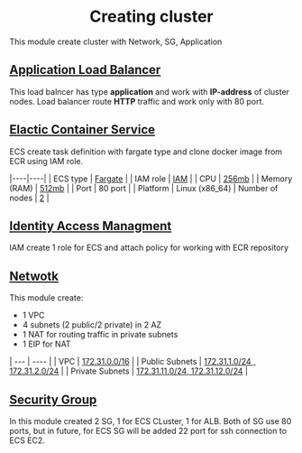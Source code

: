 # <div align="center">Creating cluster</div>

This module create cluster with Network, SG, Application

## [Application Load Balancer](https://github.com/OlesYudin/demo_3/blob/main/modules/cluster/alb.tf "Application Load Balancer")

This load balncer has type **application** and work with **IP-address** of cluster nodes. Load balancer route **HTTP** traffic and work only with 80 port.

## [Elactic Container Service](https://github.com/OlesYudin/demo_3/blob/main/modules/cluster/ecs.tf "Elactic Container Service")

ECS create task definition with fargate type and clone docker image from ECR using IAM role.

|----|----|
| ECS type | [Fargate](https://github.com/OlesYudin/demo_3/blob/main/modules/cluster/ecs.tf#:~:text=requires_compatibilities%20%3D%20%5B%22FARGATE%22%5D "Fargate") |
| IAM role | [IAM](https://github.com/OlesYudin/demo_3/blob/main/modules/cluster/iam.tf "IAM") |
| CPU | [256mb](https://github.com/OlesYudin/demo_3/blob/main/modules/cluster/ecs.tf#:~:text=cpu%20%20%20%20%20%20%20%20%20%20%20%20%20%20%20%20%20%20%20%20%20%20%3D%20256 "256mb") |
| Memory (RAM) | [512mb](https://github.com/OlesYudin/demo_3/blob/main/modules/cluster/ecs.tf#:~:text=memory%20%20%20%20%20%20%20%20%20%20%20%20%20%20%20%20%20%20%20%3D%20512 "512mb") |
| Port | 80 port |
| Platform | Linux (x86_64)
| Number of nodes | [2](https://github.com/OlesYudin/demo_3/blob/main/modules/cluster/ecs.tf#:~:text=launch_type%20%20%20%3D%20%22FARGATE%22-,desired_count%20%3D%202,-network_configuration%20%7B "2") |

## [Identity Access Managment](https://github.com/OlesYudin/demo_3/blob/main/modules/cluster/iam.tf "Identity Access Managment")

IAM create 1 role for ECS and attach policy for working with ECR repository

## [Netwotk](https://github.com/OlesYudin/demo_3/blob/main/modules/cluster/network.tf "Network")

This module create:

- 1 VPC
- 4 subnets (2 public/2 private) in 2 AZ
- 1 NAT for routing traffic in private subnets
- 1 EIP for NAT

| --- | ---- |
| VPC | [172.31.0.0/16](https://github.com/OlesYudin/demo_3/blob/main/dev.auto.tfvars.example#:~:text=cidr_vpc%20%3D%20%22172.31.0.0/16%22 "172.31.0.0/16") |
| Public Subnets | [172.31.1.0/24 , 172.31.2.0/24](https://github.com/OlesYudin/demo_3/blob/main/dev.auto.tfvars.example#:~:text=public_subnet%20%3D%20%5B%22172.31.1.0/24%22%2C%20%22172.31.2.0/24%22%5D "172.31.1.0/24 , 172.31.2.0/24") |
| Private Subnets | [172.31.11.0/24, 172.31.12.0/24](https://github.com/OlesYudin/demo_3/blob/main/dev.auto.tfvars.example#:~:text=private_subnet%20%3D%20%5B%22172.31.11.0/24%22%2C%20%22172.31.12.0/24%22%5D "172.31.11.0/24, 172.31.12.0/24") |

## [Security Group](https://github.com/OlesYudin/demo_3/blob/main/modules/cluster/security-group.tf "Security Group")

In this module created 2 SG, 1 for ECS CLuster, 1 for ALB. Both of SG use 80 ports, but in future, for ECS SG will be added 22 port for ssh connection to ECS EC2.
